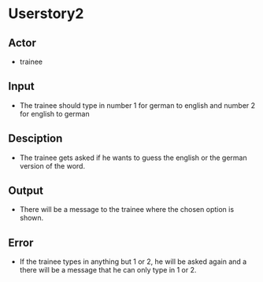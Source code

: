 # Userstory2

## Actor 
* trainee

## Input
* The trainee should type in number 1 for german to english and number 2 for english to german

## Desciption
* The trainee gets asked if he wants to guess the english or the german version of the word.  

## Output
* There will be a message to the trainee where the chosen option is shown.

## Error 
*  If the trainee types in anything but 1 or 2, he will be asked again and a there will be a message that he can only type in 1 or 2. 
